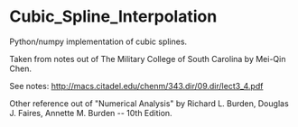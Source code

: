 # Cubic_Spline_Interpolation

Python/numpy implementation of cubic splines.

Taken from notes out of The Military College of South Carolina by Mei-Qin Chen.

See notes:
http://macs.citadel.edu/chenm/343.dir/09.dir/lect3_4.pdf


Other reference out of "Numerical Analysis" by Richard L. Burden, Douglas J. Faires, Annette M. Burden -- 10th Edition.
